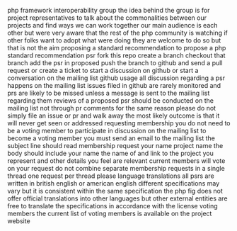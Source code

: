 php framework interoperability group the idea behind the group is for project representatives to talk about the commonalities between our projects and find ways we can work together our main audience is each other but were very aware that the rest of the php community is watching if other folks want to adopt what were doing they are welcome to do so but that is not the aim proposing a standard recommendation to propose a php standard recommendation psr fork this repo create a branch checkout that branch add the psr in proposed push the branch to github and send a pull request or create a ticket to start a discussion on github or start a conversation on the mailing list github usage all discussion regarding a psr happens on the mailing list issues filed in github are rarely monitored and prs are likely to be missed unless a message is sent to the mailing list regarding them reviews of a proposed psr should be conducted on the mailing list not through pr comments for the same reason please do not simply file an issue or pr and walk away the most likely outcome is that it will never get seen or addressed requesting membership you do not need to be a voting member to participate in discussion on the mailing list to become a voting member you must send an email to the mailing list the subject line should read membership request your name project name the body should include your name the name of and link to the project you represent and other details you feel are relevant current members will vote on your request do not combine separate membership requests in a single thread one request per thread please language translations all psrs are written in british english or american english different specifications may vary but it is consistent within the same specification the php fig does not offer official translations into other languages but other external entities are free to translate the specifications in accordance with the license voting members the current list of voting members is available on the project website